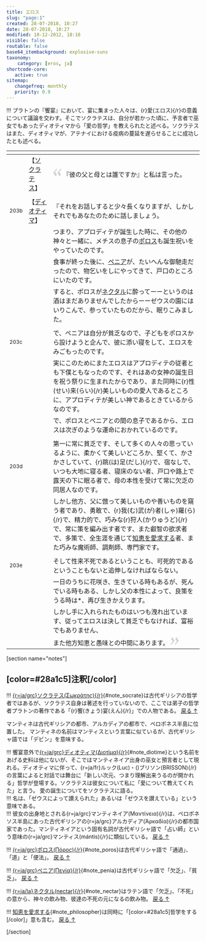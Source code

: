 ```yaml
---
title: エロス
slug: "page:1"
created: 28-07-2018, 10:27
date: 28-07-2018, 10:27
modified: 10-12-2012, 18:16
visible: false
routable: false
base64_itembackground: explosive-suns
taxonomy:
    category: [eros, ja]
shortcode-core:
   active: true
sitemap:
   changefreq: monthly
   priority: 0.9
---
```

!!! プラトンの『饗宴』において、宴に集まった人々は、{r}愛(エロス){/r}の意義について議論を交わす。そこでソクラテスは、自分が若かった頃に、予言者で巫女でもあったディオティマから「愛の哲学」を教えられたと述べる。ソクラテスはまた、ディオティマが、アテナイにおける疫病の蔓延を遅らせることに成功したとも述べる。

<div id="translation-text-rousi" markdown="1">

| <span hidden>hidden</span> | <span hidden>hidden</span> | <span hidden>hidden</span> |
| - | - | - |
|  | 【<a id="socrate" href="/blog/ja/eros#note_socrate">ソクラ<wbr>テス</a>】 | <span><svg xmlns="http://www.w3.org/2000/svg" width="22px" height="22px" viewBox="0 0 78 78" fill="lightgrey" opacity="1"><path d="M76.5 9.0009L57.0898 32.605c-.88226 1.10283-.88226 1.54397-.88226 1.76454 0 1.10286 1.76455 3.30857 2.8674 4.632l13.0167 14.99877L61.50123 74.9545 50.4727 59.51456c-2.87047-3.97028-10.80793-15.88413-10.80793-19.19267 0-1.76458.6617-2.4263 6.6171-9.7051C60.8395 12.74754 63.04522 10.98297 70.98575 3.0455L76.5 9.00092zm-38.16172 0L18.9281 32.605c-.88228 1.10283-.88228 1.54397-.88228 1.76454 0 1.10286 1.76457 3.30857 2.86742 4.632L33.92688 54.0003 23.3395 74.9545 12.30793 59.51456C9.44053 55.54428 1.5 43.63043 1.5 40.3219c0-1.76458.6617-2.4263 6.6171-9.7051C22.67475 12.74754 24.88043 10.98297 32.82097 3.0455l5.51732 5.9554z"/></svg></span> 『彼の父と母とは誰ですか』と私は言った。 |
|  |  |  |
| <sup>203b</sup> | 【<a id="diotime" href="/blog/ja/eros#note_diotime">ディオ<wbr>ティマ</a>】 | 『それをお話しすると少々長くなりますが、しかしそれでもあなたのために話しましょう。 |
|  |  | つまり、アプロディテが誕生した時に、その他の神々と一緒に、メチスの息子の<a id="poros" href="/blog/ja/eros#note_poros">ポロス</a>も誕生祝いをやっていたのです。 |
|  |  | 食事が終った後に、<a id="penia" href="/blog/ja/eros#note_penia">ペニア</a>が、たいへんな御馳走だったので、物乞いをしにやってきて、戸口のところにいたのです。 |
|  |  | すると、ポロスが<a id="nectar" href="/blog/ja/eros#note_nectar">ネクタル</a>に酔ってーーというのは酒はまだありませんでしたからーーゼウスの園にはいりこんで、参っていたものだから、眠りこみました。 |
|  |  |  |
| <sup>203c</sup> |  | で、ペニアは自分が貧乏なので、子どもをポロスから設けようと企んで、彼に添い寝をして、エロスをみごもったのです。 |
|  |  | 実にこのためにまたエロスはアプロディテの従者とも下僕ともなったのです、それはあの女神の誕生日を祝う祭りに生まれたからであり、また同時に{r}性(せい)来(らい){/r}美しいものの愛人であるところに、アプロディテが美しい神であるときているからなのです。 |
|  |  | で、ポロスとペニアとの間の息子であるから、エロスは次ぎのような運命におかれているのです。 |
|  |  |  |
| <sup>203d</sup> |  | 第一に常に貧乏です、そして多くの人々の思っているように、柔かくて美しいどころか、堅くて、かさかさしていて、{r}跳(は)足(だし){/r}で、宿なしで、いつも大地に寝る者、寝床のない者、戸口や路上で露天の下に眠る者で、母の本性を受けて常に欠乏の同居人なのです。 |
|  |  | しかし他方、父に倣って美しいものや善いものを窺う者であり、勇敢で、{r}我(む)武(が)者(しゃ)羅(ら){/r}で、精力的で、巧みな{r}狩人(かりゅうど){/r}で、常に策を編み出す者です、また叡智の欲求者で、多策で、全生涯を通じて<a id="philosopher" href="/blog/ja/eros#note_philosopher">知恵を愛求する</a>者、また巧みな魔術師、調剤師、専門家です。 |
|  |  |  |
| <sup>203e</sup> |  | そして性来不死であるということも、可死的であるということもないと追伸しなければならない。 |
|  |  | 一日のうちに花咲き、生きている時もあるが、死んでいる時もある、しかし父の本性によって、良策をうる時は*、再び生きかえります。 |
|  |  | しかし手に入れられたものはいつも洩れ出ています、従ってエロスは決して貧乏でもなければ、富裕でもありません、 |
|  |  | また他方知恵と愚味との中間にあります。 <span><svg xmlns="http://www.w3.org/2000/svg" width="22px" height="22px" viewBox="0 0 78 78" fill="lightgrey" opacity="1"><path d="M1.5 68.9991L20.9102 45.395c.88226-1.10283.88226-1.54397.88226-1.76454 0-1.10286-1.76455-3.30857-2.8674-4.632L5.90836 23.9997 16.49877 3.0455 27.5273 18.48544c2.87047 3.97028 10.80793 15.88413 10.80793 19.19267 0 1.76458-.6617 2.4263-6.6171 9.7051C17.1605 65.25246 14.95478 67.01703 7.01425 74.9545L1.5 68.99908zm38.16172 0L59.0719 45.395c.88228-1.10283.88228-1.54397.88228-1.76454 0-1.10286-1.76457-3.30857-2.86742-4.632L44.07312 23.9997 54.6605 3.0455l11.03157 15.43992C68.55947 22.45572 76.5 34.36957 76.5 37.6781c0 1.76458-.6617 2.4263-6.6171 9.7051C55.32526 65.25246 53.11957 67.01703 45.17904 74.9545l-5.51732-5.9554z"/></svg></span> |

</div>

[section name="notes"]

## [color=#28a1c5]注釈[/color]
!!! [{r=ja/grc}ソクラテス(Σωκράτης){/r}][601]{#note_socrate}は古代ギリシアの哲学者ではあるが、ソクラテス自身は著述を行っていないので、ここでは弟子の哲学者プラトンの著作である「{r}饗(きょう)宴(えん){/r}」での人物である。 [戻る ↑][601]

マンティネは古代ギリシアの都市、アルカディアの都市で、ペロポネス半島に位置した。
マンティネの名前はマンティスという言葉に似ているが、古代ギリシャ語では「デビン」を意味する。

!!! 饗宴意外で[{r=ja/grc}ディオティマ(Διοτίμα){/r}][501]{#note_diotime}という名前をあげる史料は他にないが、そこではマンティネイア出身の巫女と預言者として現れる。ディオティマに伴って、{r=ja/fr}ルック(Luc)・()ブリソン(BRISSON){/r}の言葉によると対話では舞台に「新しい次元、つまり理解出来うるのが開かれる」哲学が登場する。ソクラテスは彼女について私に「愛について教えてくれた」と言う。
愛の誕生についてをソクラテスに語る。  
!!! 名は、「ゼウスによって讃えられた」あるいは「ゼウスを讃えている」という意味である。  
!!! 彼女の出身地とされる{r=ja/grc}マンティネイア(Μαντίνεια){/r}は、ペロポネソス半島にあった古代ギリシアの{r=ja/grc}アルカディア(Ἀρκαδία){/r}の都市国家であった。マンティネイアという固有名詞が古代ギリシャ語で「占い師」という意味の{r=ja/grc}マンティス(mántis){/r}に類似している。 [戻る ↑][501]

!!! [{r=ja/grc}ポロス(Πόρος){/r}][101]{#note_poros}は古代ギリシャ語で「通過」、「道」と「便法」。 [戻る ↑][101]

!!! [{r=ja/grc}ぺニア(Πενία){/r}][201]{#note_penia}は古代ギリシャ語で「欠乏」、「貧乏」。 [戻る ↑][201]

!!! [{r=ja/la}ネクタル(nectar){/r}][301]{#note_nectar}はラテン語で「欠乏」、「不死」の意から、神々の飲み物、彼達の不死の元になるの飲み物。 [戻る ↑][301]

!!! [知恵を愛求する][401]{#note_philosopher}は同時に「[color=#28a1c5]哲学をする[/color]」意も含む。 [戻る ↑][401]

[/section]

[1]: /eros#note_poros "ポロス"
[101]: /eros#poros "ポロス"
[2]: /eros#note_penia "ぺニア"
[201]: /eros#penia "ぺニア"
[3]: /eros#note_nectar "ネクタル"
[301]: /eros#nectar "ネクタル"
[4]: /eros#note_philosopher "知恵を愛求する"
[401]: /eros#philosopher "知恵を愛求する"
[5]: /eros#note_diotime "ディオティマ"
[501]: /eros#diotime "ディオティマ"
[6]: /eros#note_socrate "ソクラテス"
[601]: /eros#socrate "ソクラテス"